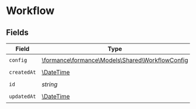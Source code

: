 # Workflow


## Fields

| Field                                                                                    | Type                                                                                     | Required                                                                                 | Description                                                                              |
| ---------------------------------------------------------------------------------------- | ---------------------------------------------------------------------------------------- | ---------------------------------------------------------------------------------------- | ---------------------------------------------------------------------------------------- |
| `config`                                                                                 | [\formance\formance\Models\Shared\WorkflowConfig](../../models/shared/WorkflowConfig.md) | :heavy_check_mark:                                                                       | N/A                                                                                      |
| `createdAt`                                                                              | [\DateTime](https://www.php.net/manual/en/class.datetime.php)                            | :heavy_check_mark:                                                                       | N/A                                                                                      |
| `id`                                                                                     | *string*                                                                                 | :heavy_check_mark:                                                                       | N/A                                                                                      |
| `updatedAt`                                                                              | [\DateTime](https://www.php.net/manual/en/class.datetime.php)                            | :heavy_check_mark:                                                                       | N/A                                                                                      |
